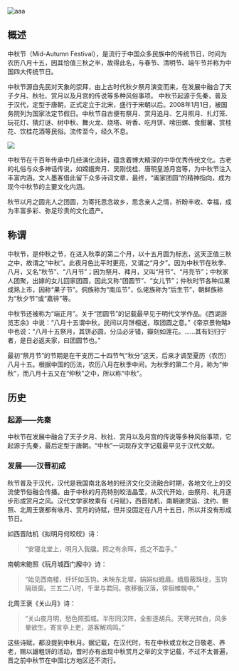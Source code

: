 ![aaa](https://cdn.luogu.com.cn/upload/image_hosting/vqwsol01.png)

## 概述

中秋节（Mid-Autumn Festival），是流行于中国众多民族中的传统节日，时间为农历八月十五，因其恰值三秋之半，故得此名，与春节、清明节、端午节并称为中国四大传统节日。

中秋节源自先民对天象的崇拜，由上古时代秋夕祭月演变而来，在发展中融合了天子夕月、秋社、赏月以及月宫的传说等多种风俗事项。 中秋节起源于先秦，普及于汉代，定型于唐朝，正式定立于北宋，盛行于宋朝以后。2008年1月1日，被国务院列为国家法定节假日。中秋节自古便有祭月、赏月追月、乞月照月、扎灯笼、玩花灯、猜灯谜、树中秋、舞火龙、烧塔、听香、吃月饼、嗦田螺、食甜薯、赏桂花、饮桂花酒等民俗。流传至今，经久不息。

![](https://bkimg.cdn.bcebos.com/pic/2f738bd4b31c8701a18bcb7f8928892f0708293851a8?x-bce-process=image/format,f_auto/watermark,image_d2F0ZXIvYmFpa2UyNzI,g_7,xp_5,yp_5,P_20/resize,m_lfit,limit_1,h_1080) 

中秋节在千百年传承中几经演化流转，蕴含着博大精深的中华优秀传统文化。古老的礼俗与众多神话传说，如嫦娥奔月、吴刚伐桂、唐明皇游月宫等，为中秋节注入丰富内涵。文人墨客借此留下众多诗词文章，最终，“阖家团圆”的精神指向，成为现今中秋节的主要文化内涵。

秋节以月之圆兆人之团圆，为寄托思念故乡，思念亲人之情，祈盼丰收、幸福，成为丰富多彩、弥足珍贵的文化遗产。


## 称谓
中秋节，是仲秋之节，在进入秋季的第二个月，以十五月圆为标志，这天正值三秋之中，故谓之“中秋”。此夜月色比平时更亮，又谓之“月夕”。因为中秋节在秋季、八月，又名“秋节”、“八月节”；因为祭月、拜月，又叫“月节”、“月亮节”；中秋家人团聚，出嫁的女儿回家团圆，因此又称“团圆节”、“女儿节”；仲秋时节各种瓜果成熟上市，因称“果子节”。侗族称为“南瓜节”，仫佬族称为“后生节”，朝鲜族称为“秋夕节”或“嘉徘”等。

中秋节还被称为“端正月”。关于“团圆节”的记载最早见于明代文学作品。《西湖游览志余》中说：“八月十五谓中秋，民间以月饼相送，取团圆之意。”《帝京景物略》中也说：“八月十五祭月，其饼必圆，分瓜必牙错，瓣刻如莲花。……其有妇归宁者，是日必返夫家，曰团圆节也。”

最初“祭月节”的节期是在干支历二十四节气“秋分”这天，后来才调至夏历（农历）八月十五。根据中国的历法，农历八月在秋季中间，为秋季的第二个月，称为“仲秋”，而八月十五又在“仲秋”之中，所以称“中秋”。

## 历史
### 起源——先秦
中秋节在发展中融合了天子夕月、秋社、赏月以及月宫的传说等多种风俗事项，它起源于先秦，最后定型于唐朝。“中秋”一词现存文字记载最早见于汉代文献。

### 发展——汉晋初成
秋节普及于汉代，汉代是我国南北各地的经济文化交流融合时期，各地文化上的交流使节俗融合传播。由于中秋的月亮特别皎洁晶莹，从汉代开始，由祭月、礼月逐步形成赏月之风。汉代文学家枚乘有《月赋》，西晋陆机，南朝谢灵运、沈约、鲍照、北周王褒都有咏月、赏月的诗赋，但并没固定在八月十五日，所以并没有形成节日。

如西晋陆机《拟明月何皎皎》诗：

> “安寝北堂上，明月入我牖。照之有余晖，揽之不盈手。”

南朝宋鲍照《玩月城西门廨中》诗：

> “始见西南楼，纤纤如玉钩。末映东北墀，娟娟似蛾眉。蛾眉蔽珠栊，玉钩隔琐窗。三五二八时，千里与君同。夜移衡汉落，徘徊帷幌中。”

北周王褒《关山月》诗：

> “关山夜月明，愁色照孤城。半形同汉阵，全影逐胡兵。天寒光转白，风多晕欲生。寄言亭上吏，游客解鸡鸣。”

这些诗赋，都没提到中秋月。据记载，在汉代时，有在中秋或立秋之日敬老、养老，赐以雄粗饼的活动，晋时亦有出现中秋赏月之举的文字记载，不过不太普遍，晋之前中秋节在中国北方地区还不流行。
